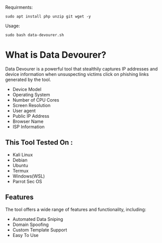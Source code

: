 Requirments:

```
sudo apt install php unzip git wget -y
```

Usage:

```
sudo bash data-devourer.sh
```

# What is Data Devourer?
<p>Data Devourer is a powerful tool that stealthily captures IP addresses and device information when unsuspecting victims click on phishing links generated by the tool.</p>
<ul>
  <li>Device Model</li>
  <li>Operating System</li>
  <li>Number of CPU Cores</li>
  <li>Screen Resolution</li>
  <li>User agent</li>
  <li>Public IP Address</li>
  <li>Browser Name</li>
  <li>ISP Information</li>
</ul>

## This Tool Tested On :
<ul>
  <li>Kali Linux</li>
  <li>Debian</li>
  <li>Ubuntu</li>
  <li>Termux</li>
  <li>Windows(WSL)</li>
  <li>Parrot Sec OS</li>
</ul>

## Features
<p>The tool offers a wide range of features and functionality, including:</p>
<ul>
   <li>Automated Data Sniping</li>
   <li>Domain Spoofing</li>
   <li>Custom Template Support</li>
   <li>Easy To Use</li>
</ul>
